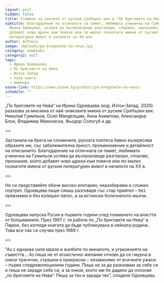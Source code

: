 ```yaml
---
layout: post
hidden: false
title: Спомени за поетите от руския Сребърен век в "По бреговете на Нева"
subtitle: Благодарение на отличната си памет, любимата ученичка на Гумильов -
  Ирина Одевцева, успява да възпроизведе разговори, спорове, признания, които
  добавят нови щрихи към повече или по-малко познатите имена от руския
  литературен живот в началото на XX век
author: Antonia
image: /Uploads/po-bregovete-na-neva.jpg
category: newbooks
category2: null
tags:
  - Ирина Одоевцева
  - По бреговете на Нева
  - Изток Запад
  - нова книга
  - мемоари
ozone-link: https://www.ozone.bg/product/po-bregovete-na-neva/
schedule: ""
---
```

„По бреговете на Нева“ на Ирина Одоевцева (изд. Изток-Запад, 2020) разказва за мнозина от най-знаковите имена от руския Сребърен век: Николай Гумильов, Осип Манделщам, Анна Ахматова, Александър Блок, Владимир Маяковски, Фьодор Сологуб и др.

\==

Застанала на брега на спомените, руската поетеса бавно възкресява образите им, със забележителна яркост, проникновение и детайлност на описанието. Благодарение на отличната си памет, любимата ученичка на Гумильов  успява да възпроизведе разговори, спорове, признания, които добавят нови щрихи към повече или по-малко познатите имена от руския литературен живот в началото на XX в. 

\==

Не си представяйте обаче високо елитарен, неразбираем и сложен портрет. Одоевцева пише сякаш разговаря със стар приятел – без превземки и без излишен патос, а за истински болезненото мълчи.

\==

Одоевцева напуска Русия в първите години след поемането на властта от болшевиките. През 1967 г. тя работи по „По бреговете на Нева“ в Париж, без изгледи книгата да бъде публикувана в нейната родина. Това все пак се случва през 1989 г.  

\==

"Аз с еднаква сила мразя и жалбите по миналото, и угризенията на съвестта… Аз пиша не от егоистично желание отново да се гмурна в онези трагични, страшни и прекрасни – независимо от всичките ужаси – първи следреволюционни години. Пиша не за да разказвам за себе си и пиша не заради себе си, а за онези, които ми бе дадено да опозная „по бреговете на Нева“. Пиша за тях и заради тях", споделя Одоевцева.